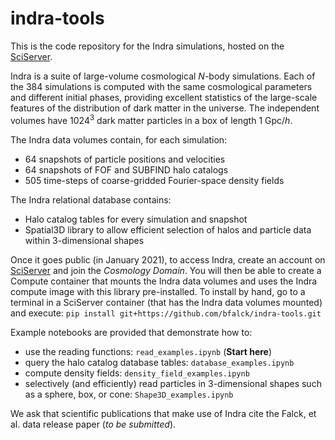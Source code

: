 # indra-tools
This is the code repository for the Indra simulations, hosted on the [SciServer](http://www.sciserver.org).

Indra is a suite of large-volume cosmological *N*-body simulations. Each of the 384 simulations is computed with the same cosmological parameters and different initial phases, providing excellent statistics of the large-scale features of the distribution of dark matter in the universe. The independent volumes have 1024<sup>3</sup> dark matter particles in a box of length 1 Gpc/*h*.

The Indra data volumes contain, for each simulation:
-	64 snapshots of particle positions and velocities
-	64 snapshots of FOF and SUBFIND halo catalogs
-	505 time-steps of coarse-gridded Fourier-space density fields

The Indra relational database contains:
-	Halo catalog tables for every simulation and snapshot
-	Spatial3D library to allow efficient selection of halos and particle data within 3-dimensional shapes


Once it goes public (in January 2021), to access Indra, create an account on [SciServer](http://www.sciserver.org) and join the *Cosmology Domain*. You will then be able to create a Compute container that mounts the Indra data volumes and uses the Indra compute image with this library pre-installed. To install by hand, go to a terminal in a SciServer container (that has the Indra data volumes mounted) and execute:
`pip install git+https://github.com/bfalck/indra-tools.git`



Example notebooks are provided that demonstrate how to:
- use the reading functions: `read_examples.ipynb` (**Start here**)
- query the halo catalog database tables: `database_examples.ipynb`
- compute density fields: `density_field_examples.ipynb`
- selectively (and efficiently) read particles in 3-dimensional shapes such as a sphere, box, or cone: `Shape3D_examples.ipynb`


We ask that scientific publications that make use of Indra cite the Falck, et al. data release paper (*to be submitted*).
